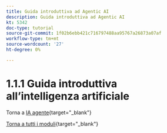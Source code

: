 ```yaml
---
title: Guida introduttiva ad Agentic AI
description: Guida introduttiva ad Agentic AI
kt: 5342
doc-type: tutorial
source-git-commit: 1f02b6ebb421c716797488aa95767a26873a07af
workflow-type: tm+mt
source-wordcount: '27'
ht-degree: 0%

---
```


# 1.1.1 Guida introduttiva all’intelligenza artificiale

Torna a [IA agente](./agenticai.md){target="_blank"}

[Torna a tutti i moduli](./../../../overview.md){target="_blank"}